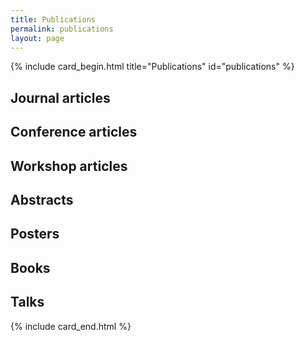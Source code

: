```yaml
---
title: Publications
permalink: publications
layout: page
---
```


{% include card_begin.html title="Publications" id="publications" %}

<h2 id="journal">Journal articles</h2>

<h2 id="conference">Conference articles</h2>

<h2 id="workshop">Workshop articles</h2>

<h2 id="abstract">Abstracts</h2>

<h2 id="poster">Posters</h2>

<h2 id="book">Books</h2>

<h2 id="talk">Talks</h2>

{% include card_end.html %}
